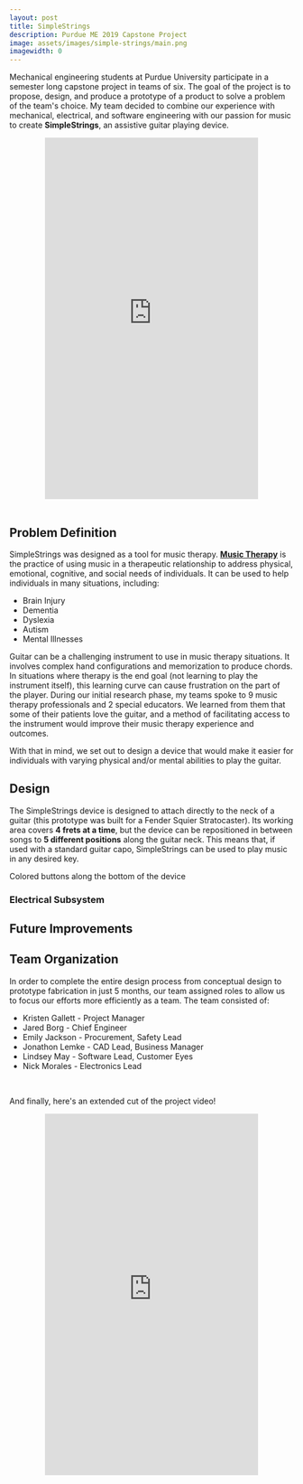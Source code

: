 ```yaml
---
layout: post
title: SimpleStrings
description: Purdue ME 2019 Capstone Project
image: assets/images/simple-strings/main.png
imagewidth: 0
---
```


Mechanical engineering students at Purdue University participate in a semester long capstone project in teams of six. The goal of the project is to propose, design, and produce a prototype of a product to solve a problem of the team's choice. My team decided to combine our experience with mechanical, electrical, and software engineering with our passion for music to create **SimpleStrings**, an assistive guitar playing device.

<center>
<iframe
    width="75%"
    height="640"
    src="https://www.youtube.com/embed/94spG3D15ZU"
    frameborder="0"
    allow="autoplay; encrypted-media"
    allowfullscreen
>
</iframe>
</center>
<br>

## Problem Definition
SimpleStrings was designed as a tool for music therapy. [**Music Therapy**](https://www.musictherapy.org/about/musictherapy/) is the practice of using music in a therapeutic relationship to address physical, emotional, cognitive, and social needs of individuals. It can be used to help individuals in many situations, including:
- Brain Injury
- Dementia
- Dyslexia
- Autism
- Mental Illnesses

Guitar can be a challenging instrument to use in music therapy situations. It involves complex hand configurations and memorization to produce chords. In situations where therapy is the end goal (not learning to play the instrument itself), this learning curve can cause frustration on the part of the player. During our initial research phase, my teams spoke to 9 music therapy professionals and 2 special educators. We learned from them that some of their patients love the guitar, and a method of facilitating access to the instrument would improve their music therapy experience and outcomes.

With that in mind, we set out to design a device that would make it easier for individuals with varying physical and/or mental abilities to play the guitar.

## Design
The SimpleStrings device is designed to attach directly to the neck of a guitar (this prototype was built for a Fender Squier Stratocaster). Its working area covers **4 frets at a time**, but the device can be repositioned in between songs to **5 different positions** along the guitar neck. This means that, if used with a standard guitar capo, SimpleStrings can be used to play music in any desired key.

Colored buttons along the bottom of the device

### Electrical Subsystem

## Future Improvements

## Team Organization
In order to complete the entire design process from conceptual design to prototype fabrication in just 5 months, our team assigned roles to allow us to focus our efforts more efficiently as a team. The team consisted of:

- Kristen Gallett - Project Manager
- Jared Borg - Chief Engineer
- Emily Jackson - Procurement, Safety Lead
- Jonathon Lemke - CAD Lead, Business Manager
- Lindsey May - Software Lead, Customer Eyes
- Nick Morales - Electronics Lead

<br>

And finally, here's an extended cut of the project video!
<center>
<iframe
    width="75%"
    height="640"
    src="https://www.youtube.com/embed/d3h6AYNHfU4"
    frameborder="0"
    allow="autoplay; encrypted-media"
    allowfullscreen
>
</iframe>
</center>